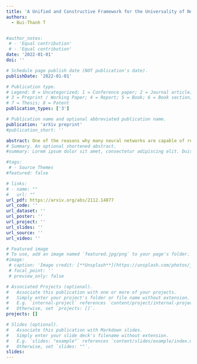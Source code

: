 ```yaml
---
title: 'A Unified and Constructive Framework for the Universality of Neural Networks'
authors:
  - Bui-Thanh T


#author_notes:
 # - 'Equal contribution'
 # - 'Equal contribution'
date: '2022-01-01'
doi: ''

# Schedule page publish date (NOT publication's date).
publishDate: '2022-01-01'

# Publication type.
# Legend: 0 = Uncategorized; 1 = Conference paper; 2 = Journal article;
# 3 = Preprint / Working Paper; 4 = Report; 5 = Book; 6 = Book section;
# 7 = Thesis; 8 = Patent
publication_types: ['3']

# Publication name and optional abbreviated publication name.
publication: 'arXiv preprint'
#publication_short: ''

abstract: One of the reasons why many neural networks are capable of replicating complicated tasks or functions is their universal property. Though the past few decades have seen tremendous advances in theories of neural networks, a single constructive framework for neural network universality remains unavailable. This paper is an effort to provide a unified and constructive framework for the universality of a large class of activations including most of existing ones. At the heart of the framework is the concept of neural network approximate identity (nAI). The main result is: {\em any nAI activation function is universal}. It turns out that most of existing activations are nAI, and thus universal in the space of continuous functions on compacta. The framework has the following main properties. First, it is constructive with elementary means from functional analysis, probability theory, and numerical analysis. Second, it is the first unified attempt that is valid for most of existing activations. Third, as a by product, the framework provides the first university proof for some of the existing activation functions including Mish, SiLU, ELU, GELU, and etc. Fourth, it provides new proofs for most activation functions. Fifth, it discovers new activations with guaranteed universality property. Sixth, for a given activation and error tolerance, the framework provides precisely the architecture of the corresponding one-hidden neural network with predetermined number of neurons, and the values of weights/biases. Seventh, the framework allows us to abstractly present the first universal approximation with favorable non-asymptotic rate.
# Summary. An optional shortened abstract.
#summary: Lorem ipsum dolor sit amet, consectetur adipiscing elit. Duis posuere tellus ac convallis placerat. Proin tincidunt magna sed ex sollicitudin condimentum.

#tags:
 # - Source Themes
#featured: false

# links:
# - name: ""
#   url: ""
url_pdf: https://arxiv.org/abs/2112.14877
url_code: ''
url_dataset: ''
url_poster: ''
url_project: ''
url_slides: ''
url_source: ''
url_video: ''

# Featured image
# To use, add an image named `featured.jpg/png` to your page's folder.
#image:
 # caption: 'Image credit: [**Unsplash**](https://unsplash.com/photos/jdD8gXaTZsc)'
 # focal_point: ''
 # preview_only: false

# Associated Projects (optional).
#   Associate this publication with one or more of your projects.
#   Simply enter your project's folder or file name without extension.
#   E.g. `internal-project` references `content/project/internal-project/index.md`.
#   Otherwise, set `projects: []`.
projects: []

# Slides (optional).
#   Associate this publication with Markdown slides.
#   Simply enter your slide deck's filename without extension.
#   E.g. `slides: "example"` references `content/slides/example/index.md`.
#   Otherwise, set `slides: ""`.
slides:
---
```



